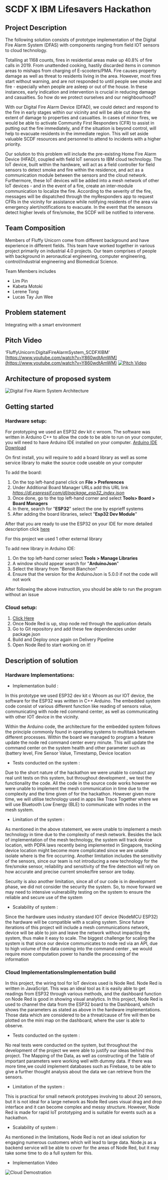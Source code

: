  
# SCDF X IBM Lifesavers Hackathon 

## Project Description
The following solution consists of prototype implementation of the Digital Fire Alarm System (DFAS) with components ranging from field IOT sensors to cloud technology.

Totalling at 1168 counts, fires in residential areas make up 40.8% of fire calls in 2019. From unattended cooking, hastily discarded items in common areas to mishaps from charging of E-scooters/PMA. Fire causes property damage as well as threat to residents living in the area. However, most fires start without warning, and are not responded to until people see smoke and fire - especially when people are asleep or out of the house. In these instances, early indication and intervention is crucial in reducing damage and casualties. So how do we protect ourselves and our neighbourhood?

With our Digital Fire Alarm Device (DFAD), we could detect and respond to the fire in early stages within our vicinity and will be able cut down the extent of damage to properties and casualties. In cases of minor fires, we would be able to activate Community First Responders (CFR) to assist in putting out the fire immediately, and if the situation is beyond control, will help to evacuate residents in the immediate region. This will set aside valuable SCDF resources and personnel to attend to incidents with a higher priority.

Our solution to this problem will include the pre-existing Home Fire Alarm Device (HFAD), coupled with field IoT sensors to IBM cloud technology. The IoT device, built within the hardware, will act as a field controller for field sensors to detect smoke and fire within the residence, and act as a communication module between the sensors and the cloud network. Furthermore, these IoT devices will be added into a mesh network of other IoT devices - and in the event of a fire, create an inter-module communication to localize the fire. According to the severity of the fire, messages will be dispatched through the myResponders app to request CFRs in the vicinity for assistance while notifying residents of the area via emergency alert/notifications to evacuate. In the event that the sensors detect higher levels of fire/smoke, the SCDF will be notified to intervene.
    
## Team Composition

Members of Fluffy Unicorn come from different background and have experience in different fields. This team have worked together in various project primarily on industrial 4.0 projects. Our team comprises of people with background in aeronautical engineering, computer engineering, control/industrial engineering and Biomedical Science.


Team Members includes
- Lim Pin
- Kabeta Motoki
- Lerene Tong 
- Lucas Tay Jun Wee

## Problem statement
   Integrating with a smart environment

## Pitch Video
‘FluffyUnicorn:DigitalFireAlarmSystem_SCDFXIBM’
[https://www.youtube.com/watch?v=Y860wdtAmWM](https://www.youtube.com/watch?v=Y860wdtAmWM)
[![Pitch Video](https://github.com/asshle/FluffyUnicorn/blob/master/Presentation%20Items/Assets%20Image/VideoImage?raw=true)](https://www.youtube.com/watch?v=Y860wdtAmWM)

## Architecture of proposed system
![Digital Fire Alarm System Architecture](https://github.com/asshle/FluffyUnicorn/blob/master/Presentation%20Items/Assets%20Image/SystemArchitecture.PNG?raw=true)

## Getting started
### Hardware setup:

For prototyping we used an ESP32 dev kit c wroom.
The software was written in Arduino C++ 
to allow the code to be able to run on your computer, you will need to have Arduino IDE installed on your computer. [Arduino IDE Download](https://www.arduino.cc/en/main/software)

On first install, you will require to add a board library as well as some service library to make the source code useable on your computer

To add the board:
1. On the top left-hand panel click on **File > Preferences**
2. Under Additional Board Manager URLs add this URL link *https://dl.espressif.com/dl/package_esp32_index.json*
3. Once done, go to the top left-hand corner and select **Tools> Board > Board Managers**  
4. In there, search for "**ESP32**" select the one by esprieff systems
5. After adding the board libraries, select "**Esp32 Dev Module**"

After that you are ready to use the ESP32 on your IDE for more detailed description click [here](https://randomnerdtutorials.com/installing-the-esp32-board-in-arduino-ide-windows-instructions "Detailed Description")

For this project we used 1 other external library 

To add new library in Arduino IDE: 
1. On the top left-hand corner select **Tools > Manage Libraries**
2. A window should appear search for "**ArduinoJson**"
3. Select the library from "Benoit Blanchon"
4. Ensure that the version for the ArduinoJson is 5.0.0 if not the code will not work

After following the above instruction, you should be able to run the program without an issue

### Cloud setup:

1. [Click Here](https://developer.ibm.com/components/node-red/tutorials/how-to-create-a-node-red-starter-application/)
2. Once Node Red is up, stop node red through the application details
3. Go to Git repository and add these few dependencies under package.json
4. Build and Deploy once again on Delivery Pipeline
5. Open Node Red to start working on it!



## Description of solution

### Hardware Implementations:

- Implementation build :

In this prototype we used ESP32 dev kit c Wroom as our IOT device, the software for the ESP32 was written in C++ Arduino. The embedded system
code consist of various different function like reading of sensors value, communicating with node red command center, as well as communicating with other IOT device in the vicinity. 

Within the Arduino code, the architecture for the embedded system follows the principle commonly found in operating systems to multitask between different 
processes. Within the board we managed to program a feature update the node red command center every minute. This will update the command center on the
system health and other parameter such as (battery level, Fire Sensor Value, Timestamp, Device location


- Tests conducted on the system :

Due to the short nature of the hackathon we were unable to conduct any real unit tests on this system, but throughout development , we test the functionality
the code. All the code in the source code works however we were unable to implement the mesh communication in time due to the complexity and the time given of 
for the hackathon. However given more time, we will utilise technology used in apps like Trace Together where we will use Bluetooth Low Energy (BLE) to communicate
with nodes in the mesh system. 


- Limitation of the system :

As mentioned in the above statement, we were unable to implement a mesh technology in time due to the complexity of mesh network. Besides the lack of implementation
of the mesh technology, the system will track device location, with PDPA laws recently being implemented in Singapore, tracking device location might become 
more complicated since we are unable isolate where is the fire occurring. Another limitation includes the sensitivity of the sensors, since our team is not introducing a new 
technology for the fire/smoke sensor, reliability and sensitivity of the fire detection will rely on how accurate and precise current smoke/fire sensor are today.

Security is also another limitation, since all of our code is in development phase, we did not consider the security the system. So, to move forward we may need to 
intensive vulnerability testing on the system to ensure the reliable and secure use of the system 


- Scalability of system :

Since the hardware uses industry standard IOT device (NodeMCU ESP32) the hardware will be compatible with a scaling system. Since future iterations of this project will 
include a mesh communications network, device will be able to join and leave the network without impacting the system, thus make it easy to scale. The biggest challenge 
for scaling the system is that since our device communicates to node red via an API, due to high volume of the data coming into the command center , we would require more 
computation power to handle the processing of the information 


### Cloud ImplementationsImplementation build
In this project, the wiring tool for IoT devices used is Node Red. Node Red is written in JavaScript. This was an ideal tool as it is easily able to get readings from ESP32 through various methods, and the dashboard function on Node Red is good in showing visual analytics. 
In this project, Node Red is used to channel the data from the ESP32 board to the Dashboard, which shows the parameters as stated as above in the hardware implementations. Those data which are considered to be a threat/cause of fire will then be plotted on the mini map on the dashboard, where the user is able to observe.

- Tests conducted on the system :

No real tests were conducted on the system, but throughout the development of the project we were able to justify our ideas behind this project. The Mapping of the Data, as well as constructing of the Table of important parameters were working well with dummy data. If there was more time,we could implement databases such as Firebase, to be able to give a further thought analysis about the data we can retrieve from the sensors.

- Limitation of the system :

This is practical for small network prototypes involving to about 20 sensors, but it is not ideal for a large network as Node Red uses visual drag and drop interface and it can become complex and messy structure. However, Node Red is made for rapid IoT prototyping and is suitable for events such as a hackathon. 

- Scalability of system :

As mentioned in the limitations, Node Red is not an ideal solution for engaging numerous customers which will lead to large data. Node.js as a backend service will be able to cover for the areas of Node Red, but it may take some time to do a full system for this.

- Implementation Video

![Cloud Demostration](https://github.com/asshle/FluffyUnicorn/blob/master/Presentation%20Items/Assets%20Image/CloudDemo.gif)